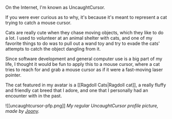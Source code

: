 On the Internet, I'm known as UncaughtCursor.

If you were ever curious as to why, it's because it's meant to represent a cat trying to catch a mouse cursor.

Cats are really cute when they chase moving objects, which they like to do a lot. I used to volunteer at an animal shelter with cats, and one of my favorite things to do was to pull out a wand toy and try to evade the cats' attempts to catch the object dangling from it.

Since software development and general computer use is a big part of my life, I thought it would be fun to apply this to a mouse cursor, where a cat tries to reach for and grab a mouse cursor as if it were a fast-moving laser pointer.

The cat featured in my avatar is a [[Ragdoll Cats|Ragdoll cat]], a really fluffy and friendly cat breed that I adore, and one that I personally had an encounter with in the past.

![[uncaughtcursor-pfp.png]]
*My regular UncaughtCursor profile picture, made by [Joony](https://www.twitch.tv/j_o_o_n_y).*